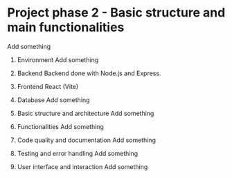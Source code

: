 # Project phase 2 - Basic structure and main functionalities
Add something

1. Environment
Add something

2. Backend
Backend done with Node.js and Express.

3. Frontend
React (Vite)

4. Database
Add something

5. Basic structure and architecture
Add something

6. Functionalities
Add something

7. Code quality and documentation
Add something

8. Testing and error handling
Add something

9. User interface and interaction
Add something